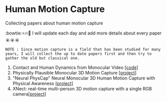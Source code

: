 # Human Motion Capture
Collecting papers about human motion capture

:bowtie::star::fire::muscle: I will update each day and add more details about every paper :sunny::sunny::sunny:

`NOTE : Since motion capture is a field that has been studied for many years, I will collect the up to date papers first and then try to gather the old but classical one.`
1. Contact and Human Dynamics from Monocular Video [[code]](https://github.com/davrempe/contact-human-dynamics)
2. Physically Plausible Monocular 3D Motion Capture [[project]](http://gvv.mpi-inf.mpg.de/projects/PhysCap/)
3. "Neural PhysCap" Neural Monocular 3D Human Motion Capture with Physical Awareness [[project]](http://gvv.mpi-inf.mpg.de/projects/PhysAware/)
4. XNect: real-time multi-person 3D motion capture with a single RGB camera[[project]](http://gvv.mpi-inf.mpg.de/projects/XNect/)
